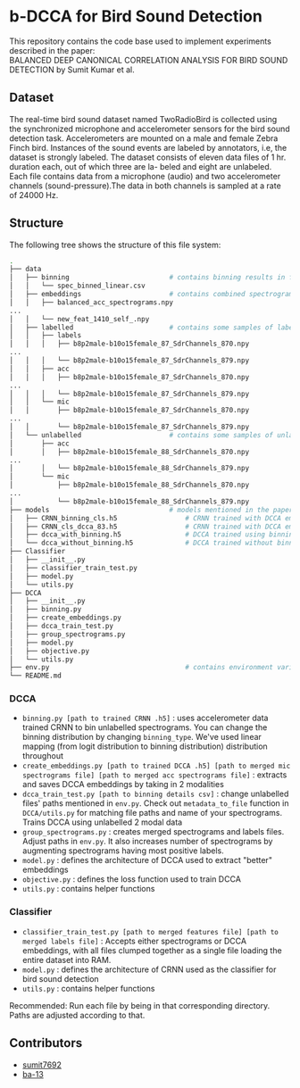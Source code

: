 # b-DCCA for Bird Sound Detection

This repository contains the code base used to implement experiments described in the paper:  
BALANCED DEEP CANONICAL CORRELATION ANALYSIS FOR BIRD SOUND DETECTION by Sumit Kumar et al.

## Dataset

The real-time bird sound dataset named TwoRadioBird is collected using the synchronized microphone and accelerometer sensors for the bird sound detection task. Accelerometers are mounted on a male and female Zebra Finch bird. Instances of the sound events are labeled by annotators, i.e, the dataset is strongly labeled. The dataset consists of eleven data files of 1 hr. duration each, out of which three are la-
beled and eight are unlabeled. Each file contains data from a microphone (audio) and two accelerometer channels (sound-pressure).The data in both channels is sampled at a rate of 24000 Hz.

## Structure

The following tree shows the structure of this file system:

```bash
.
├── data
│   ├── binning                         # contains binning results in form of csv
│   │   └── spec_binned_linear.csv
│   ├── embeddings                      # contains combined spectrograms or DCCA embeddings
│   │   ├── balanced_acc_spectrograms.npy
...
│   │   └── new_feat_1410_self_.npy
│   ├── labelled                        # contains some samples of labelled dataset used
│   │   ├── labels
│   │   │   ├── b8p2male-b10o15female_87_SdrChannels_870.npy
...
│   │   │   └── b8p2male-b10o15female_87_SdrChannels_879.npy
│   │   ├── acc
│   │   │   ├── b8p2male-b10o15female_87_SdrChannels_870.npy
...
│   │   │   └── b8p2male-b10o15female_87_SdrChannels_879.npy
│   │   └── mic
│   │       ├── b8p2male-b10o15female_87_SdrChannels_870.npy
...
│   │       └── b8p2male-b10o15female_87_SdrChannels_879.npy
│   └── unlabelled                      # contains some samples of unlabelled dataset used
│       ├── acc
│       │   ├── b8p2male-b10o15female_88_SdrChannels_870.npy
...
│       │   └── b8p2male-b10o15female_88_SdrChannels_879.npy
│       └── mic
│           ├── b8p2male-b10o15female_88_SdrChannels_870.npy
...
│           └── b8p2male-b10o15female_88_SdrChannels_879.npy
├── models                              # models mentioned in the paper
│   ├── CRNN_binning_cls.h5                 # CRNN trained with DCCA embeddings using single modal (mic only)
│   ├── CRNN_cls_dcca_83.h5                 # CRNN trained with DCCA embeddings using dual modal
│   ├── dcca_with_binning.h5                # DCCA trained using binning
│   └── dcca_without_binning.h5             # DCCA trained without binning
├── Classifier
│   ├── __init__.py
│   ├── classifier_train_test.py
│   ├── model.py
│   └── utils.py
├── DCCA
│   ├── __init__.py
│   ├── binning.py
│   ├── create_embeddings.py
│   ├── dcca_train_test.py
│   ├── group_spectrograms.py
│   ├── model.py
│   ├── objective.py
│   └── utils.py
├── env.py                                  # contains environment variables
└── README.md
```

### DCCA

- `binning.py [path to trained CRNN .h5]` : uses accelerometer data trained CRNN to bin unlabelled spectrograms. You can change the binning distribution by changing `binning_type`. We've used linear mapping (from logit distribution to binning distribution) distribution throughout
- `create_embeddings.py [path to trained DCCA .h5] [path to merged mic spectrograms file] [path to merged acc spectrograms file]` : extracts and saves DCCA embeddings by taking in 2 modalities
- `dcca_train_test.py [path to binning details csv]` : change unlabelled files' paths mentioned in `env.py`. Check out `metadata_to_file` function in `DCCA/utils.py` for matching file paths and name of your spectrograms. Trains DCCA using unlabelled 2 modal data
- `group_spectrograms.py` : creates merged spectrograms and labels files. Adjust paths in `env.py`. It also increases number of spectrograms by augmenting spectrograms having most positive labels.
- `model.py` : defines the architecture of DCCA used to extract "better" embeddings
- `objective.py` : defines the loss function used to train DCCA
- `utils.py` : contains helper functions

### Classifier

- `classifier_train_test.py [path to merged features file] [path to merged labels file]` : Accepts either spectrograms or DCCA embeddings, with all files clumped together as a single file loading the entire dataset into RAM.
- `model.py` : defines the architecture of CRNN used as the classifier for bird sound detection
- `utils.py` : contains helper functions

Recommended: Run each file by being in that corresponding directory. Paths are adjusted according to that.

## Contributors

- [sumit7692](https://github.com/sumit7692)
- [ba-13](https://github.com/ba-13/)
